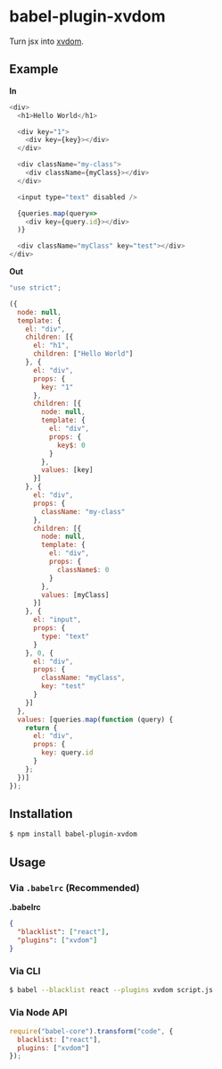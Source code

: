 # babel-plugin-xvdom

Turn jsx into [xvdom](https://github.com/peterwmwong/xvdom).

## Example

**In**

```javascript
<div>
  <h1>Hello World</h1>

  <div key="1">
    <div key={key}></div>
  </div>

  <div className="my-class">
    <div className={myClass}></div>
  </div>

  <input type="text" disabled />

  {queries.map(query=>
    <div key={query.id}></div>
  )}

  <div className="myClass" key="test"></div>
</div>
```

**Out**

```javascript
"use strict";

({
  node: null,
  template: {
    el: "div",
    children: [{
      el: "h1",
      children: ["Hello World"]
    }, {
      el: "div",
      props: {
        key: "1"
      },
      children: [{
        node: null,
        template: {
          el: "div",
          props: {
            key$: 0
          }
        },
        values: [key]
      }]
    }, {
      el: "div",
      props: {
        className: "my-class"
      },
      children: [{
        node: null,
        template: {
          el: "div",
          props: {
            className$: 0
          }
        },
        values: [myClass]
      }]
    }, {
      el: "input",
      props: {
        type: "text"
      }
    }, 0, {
      el: "div",
      props: {
        className: "myClass",
        key: "test"
      }
    }]
  },
  values: [queries.map(function (query) {
    return {
      el: "div",
      props: {
        key: query.id
      }
    };
  })]
});
```

## Installation

```sh
$ npm install babel-plugin-xvdom
```

## Usage

### Via `.babelrc` (Recommended)

**.babelrc**

```json
{
  "blacklist": ["react"],
  "plugins": ["xvdom"]
}
```

### Via CLI

```sh
$ babel --blacklist react --plugins xvdom script.js
```

### Via Node API

```javascript
require("babel-core").transform("code", {
  blacklist: ["react"],
  plugins: ["xvdom"]
});
```
